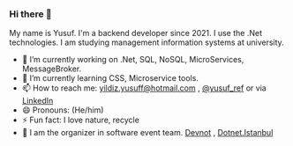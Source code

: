 ### Hi there 👋 
 My name is Yusuf. I'm a backend developer since 2021. I use the .Net technologies. I am studying management information systems at university.

 - 🔭 I’m currently working on .Net, SQL, NoSQL, MicroServices, MessageBroker.
 - 🌱 I’m currently learning CSS, Microservice tools.
 - 📫 How to reach me: yildiz.yusuff@hotmail.com , [@yusuf_ref](https://twitter.com/yusuf_ref) or via [LinkedIn](https://www.linkedin.com/in/yusuf-yldz/)
 - 😄 Pronouns: (He/him)
 - ⚡ Fun fact: I love nature, recycle 
 - 🦾 I  am the organizer in software event team. [Devnot](https://twitter.com/devnot_) , [Dotnet.Istanbul](https://twitter.com/dotnet_istanbul)

